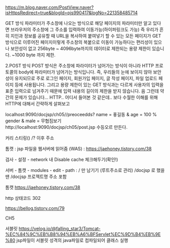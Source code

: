 https://m.blog.naver.com/PostView.naver?isHttpsRedirect=true&blogId=pjs990417&logNo=221358485714

GET 방식
파라미터가 주소창에 나오는 방식으로 해당 페이지의 파라미터만 알고 있다면 브라우저의 주소창에 그 주소를 입력하여 이동가능(하이퍼링크도 가능) 즉 우리가 흔히 지인과 정보를 공유할 때 URL을 복사하여 붙여넣기 할 수 있는 모든 페이지가 GET 방식으로 이루어진 페이지이렇게 주소창의 복붙으로 이동이 가능하다는 편리성이 있으나 보안성이 없고 256byte ~ 4096byte까지의 데이터로 제한되는 용량 제한이 있습니다. 
~1000 byte 까지 제한.

2.POST 방식
POST 방식은 주소창에 파라미터가 넘어가는 방식이 아니라 HTTP 프로토콜의 body에 파라미터가 넘어가는 방식입니다. 즉, 우리들의 눈에 보이지 않아 보안성이 유지되므로 주로 로그인 페이지, 회원가입 페이지, 글 작성 페이지, 파일 업로드 페이지 등에 사용됩니다. 그리고 용량 제한이 있는 GET 방식과는 다르게 사용자의 입력을 표준 입력으로 넘겨주기 때문에 입력 내용의 길이의 제한을 받지 않습니다. 음 그런데 약간의 문제가 있습니다... HTTP.. 어디서 들어본 것 같은데.. 보다 수월한 이해를 위해 HTTP에 대해서 간략하게 살펴보고 

localhost:9090/docjsp/ch05/\/preoceedds?
name = 홓길동 & age = 100 % gender & male = 무협짐보기  
http://localhost:9090/docjsp/ch05/post.jsp  수등오르 만든다.

커리 스티링()   /? 이후 주소

톰캣 : jsp 파일을 웹서버에 읽어줌
(WAS) : 
https://jaehoney.tistory.com/38

검사 - 설정 - network 내 Disable cache 체크해두기(확인!)

서버 - 톰캣 - modules - edit - path : / 만 남기기 (루트주소로 관리) 
/docjsp 로 했을 땐 /docjsp 프로젝트명 주소 포함

톰캣 https://jaehoney.tistory.com/38

http 상태코드 302

https://bellog.tistory.com/79

CH5

서블릿 https://velog.io/@falling_star3/Tomcat-%EC%84%9C%EB%B8%94%EB%A6%BFServlet%EC%9D%B4%EB%9E%80
jsp파일이 서블릿 성격의 java파일로 컴파일되어 클래스 실행

